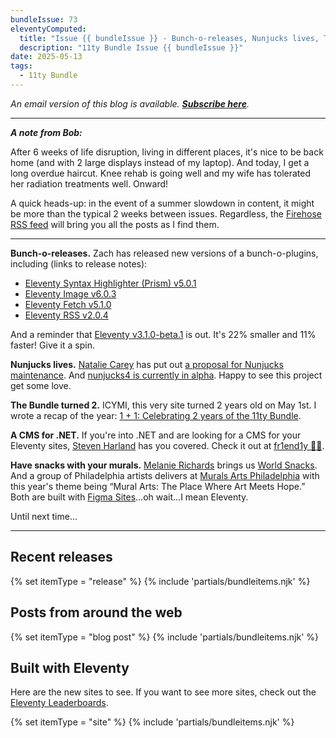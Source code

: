 ```yaml
---
bundleIssue: 73
eleventyComputed:
  title: "Issue {{ bundleIssue }} - Bunch-o-releases, Nunjucks lives, The Bundle turned 2, A CMS for .NET, Have snacks with your murals...And 8 releases, 9 posts, and 9 sites to see"
  description: "11ty Bundle Issue {{ bundleIssue }}"
date: 2025-05-13
tags:
  - 11ty Bundle
---
```


_An email version of this blog is available. **[Subscribe here](#newsletter-subscribe)**._

---

**_A note from Bob:_**

After 6 weeks of life disruption, living in different places, it's nice to be back home (and with 2 large displays instead of my laptop). And today, I get a long overdue haircut. Knee rehab is going well and my wife has tolerated her radiation treatments well. Onward!

A quick heads-up: in the event of a summer slowdown in content, it might be more than the typical 2 weeks between issues. Regardless, the [Firehose RSS feed](/firehosefeed.xml) will bring you all the posts as I find them.

---

**Bunch-o-releases.** Zach has released new versions of a bunch-o-plugins, including (links to release notes):

- [Eleventy Syntax Highlighter (Prism) v5.0.1](https://github.com/11ty/eleventy-plugin-syntaxhighlight/releases/tag/v5.0.1)
- [Eleventy Image v6.0.3](https://github.com/11ty/eleventy-img/releases/tag/v6.0.3)
- [Eleventy Fetch v5.1.0](https://github.com/11ty/eleventy-fetch/releases/tag/v5.1.0)
- [Eleventy RSS v2.0.4](https://github.com/11ty/eleventy-plugin-rss/releases/tag/v2.0.4)

And a reminder that [Eleventy v3.1.0-beta.1](https://github.com/11ty/eleventy/releases/tag/v3.1.0-beta.1) is out. It's 22% smaller and 11% faster! Give it a spin.

**Nunjucks lives.** [Natalie Carey](https://nataliecarey.uk/) has put out [a proposal for Nunjucks maintenance](https://github.com/mozilla/nunjucks/issues/1484). And [nunjucks4 is currently in alpha](https://github.com/nunjucks/nunjucks4). Happy to see this project get some love.

**The Bundle turned 2.** ICYMI, this very site turned 2 years old on May 1st. I wrote a recap of the year: [1 + 1: Celebrating 2 years of the 11ty Bundle](https://bobmonsour.com/blog/1-+-1:-celebrating-2-years-of-the-11ty-bundle/).

**A CMS for .NET.** If you're into .NET and are looking for a CMS for your Eleventy sites, [Steven Harland](https://fullhack.dev/) has you covered. Check it out at [fr1end1y 🧡🎈](https://fr1end1y.fullhack.dev/about/).

**Have snacks with your murals.** [Melanie Richards](https://melanie-richards.com/) brings us [World Snacks](https://snacks.melanie-richards.com/). And a group of Philadelphia artists delivers at [Murals Arts Philadelphia](https://catalog.muralarts.org/) with this year's theme being “Mural Arts: The Place Where Art Meets Hope.” Both are built with [Figma Sites](https://www.youtube.com/watch?v=ZsFIvULxkHI)...oh wait...I mean Eleventy.

Until next time...

---

<div id="issue69-releases"></div>

## Recent releases

{% set itemType = "release" %}
{% include 'partials/bundleitems.njk' %}

## Posts from around the web

{% set itemType = "blog post" %}
{% include 'partials/bundleitems.njk' %}

## Built with Eleventy

Here are the new sites to see. If you want to see more sites, check out the [Eleventy Leaderboards](https://www.11ty.dev/speedlify/).

{% set itemType = "site" %}
{% include 'partials/bundleitems.njk' %}
